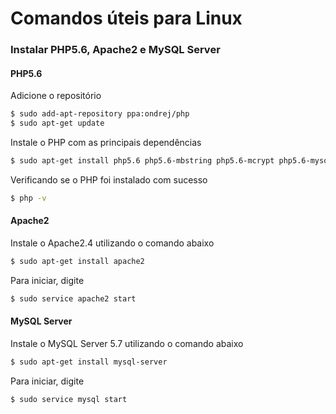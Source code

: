 # Comandos úteis para Linux

### Instalar PHP5.6, Apache2 e MySQL Server

#### PHP5.6

Adicione o repositório

```sh
$ sudo add-apt-repository ppa:ondrej/php
$ sudo apt-get update
```
Instale o PHP com as principais dependências 
```sh
$ sudo apt-get install php5.6 php5.6-mbstring php5.6-mcrypt php5.6-mysql php5.6-xml php5.6-gd php5.6-zip php5.6-intl php5.6-xml php5.6-xdebug
```
Verificando se o PHP foi instalado com sucesso
```sh
$ php -v
```

#### Apache2
Instale o Apache2.4 utilizando o comando abaixo
```sh
$ sudo apt-get install apache2
```
Para iniciar, digite
```sh
$ sudo service apache2 start
```

#### MySQL Server
Instale o MySQL Server 5.7 utilizando o comando abaixo
```sh
$ sudo apt-get install mysql-server
```
Para iniciar, digite
```sh
$ sudo service mysql start
```
